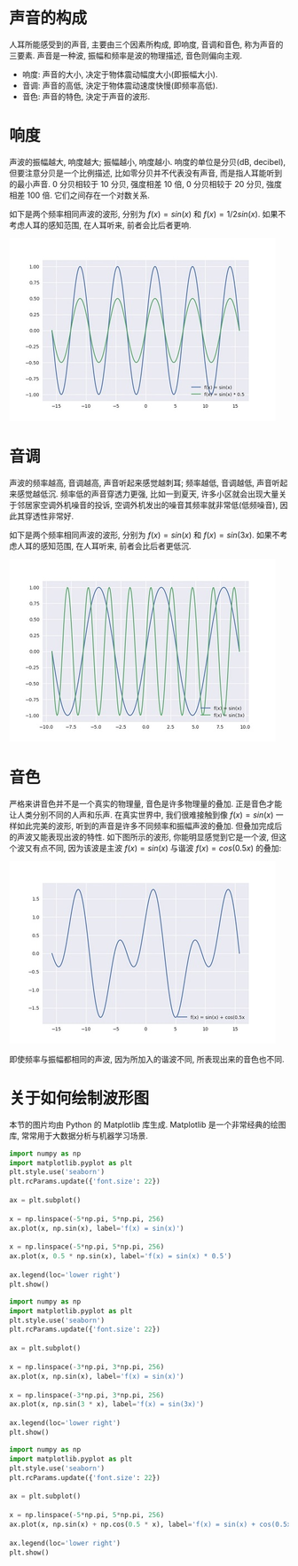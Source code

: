 # 声音的构成

人耳所能感受到的声音, 主要由三个因素所构成, 即响度, 音调和音色, 称为声音的三要素. 声音是一种波, 振幅和频率是波的物理描述, 音色则偏向主观.

- 响度: 声音的大小, 决定于物体震动幅度大小(即振幅大小).
- 音调: 声音的高低, 決定于物体震动速度快慢(即频率高低).
- 音色: 声音的特色, 決定于声音的波形.

# 响度

声波的振幅越大, 响度越大; 振幅越小, 响度越小. 响度的单位是分贝(dB, decibel), 但要注意分贝是一个比例描述, 比如零分贝并不代表没有声音, 而是指人耳能听到的最小声音. 0 分贝相较于 10 分贝, 强度相差 10 倍, 0 分贝相较于 20 分贝, 強度相差 100 倍. 它们之间存在一个对数关系.

如下是两个频率相同声波的波形, 分别为 $f(x)= sin(x)$ 和 $f(x)= 1/2sin(x)$. 如果不考虑人耳的感知范围, 在人耳听来, 前者会比后者更响.

![img](/img/gameboy/audio/sound/fig1.jpg)

# 音调

声波的频率越高, 音调越高, 声音听起来感觉越刺耳; 频率越低, 音调越低, 声音听起来感觉越低沉. 频率低的声音穿透力更强, 比如一到夏天, 许多小区就会出现大量关于邻居家空调外机噪音的投诉, 空调外机发出的噪音其频率就非常低(低频噪音), 因此其穿透性非常好.

如下是两个频率相同声波的波形, 分别为 $f(x)= sin(x)$ 和 $f(x)= sin(3x)$. 如果不考虑人耳的感知范围, 在人耳听来, 前者会比后者更低沉.

![img](/img/gameboy/audio/sound/fig2.jpg)

# 音色

严格来讲音色并不是一个真实的物理量, 音色是许多物理量的叠加. 正是音色才能让人类分别不同的人声和乐声. 在真实世界中, 我们很难接触到像 $f(x)= sin(x)$ 一样如此完美的波形, 听到的声音是许多不同频率和振幅声波的叠加. 但叠加完成后的声波又能表现出波的特性. 如下图所示的波形, 你能明显感觉到它是一个波, 但这个波又有点不同, 因为该波是主波 $f(x)= sin(x)$ 与谐波 $f(x)= cos(0.5x)$ 的叠加:

![img](/img/gameboy/audio/sound/fig3.jpg)

即使频率与振幅都相同的声波, 因为所加入的谐波不同, 所表现出来的音色也不同.

# 关于如何绘制波形图

本节的图片均由 Python 的 Matplotlib 库生成. Matplotlib 是一个非常经典的绘图库, 常常用于大数据分析与机器学习场景.

```py
import numpy as np
import matplotlib.pyplot as plt
plt.style.use('seaborn')
plt.rcParams.update({'font.size': 22})

ax = plt.subplot()

x = np.linspace(-5*np.pi, 5*np.pi, 256)
ax.plot(x, np.sin(x), label='f(x) = sin(x)')

x = np.linspace(-5*np.pi, 5*np.pi, 256)
ax.plot(x, 0.5 * np.sin(x), label='f(x) = sin(x) * 0.5')

ax.legend(loc='lower right')
plt.show()
```

```py
import numpy as np
import matplotlib.pyplot as plt
plt.style.use('seaborn')
plt.rcParams.update({'font.size': 22})

ax = plt.subplot()

x = np.linspace(-3*np.pi, 3*np.pi, 256)
ax.plot(x, np.sin(x), label='f(x) = sin(x)')

x = np.linspace(-3*np.pi, 3*np.pi, 256)
ax.plot(x, np.sin(3 * x), label='f(x) = sin(3x)')

ax.legend(loc='lower right')
plt.show()
```

```py
import numpy as np
import matplotlib.pyplot as plt
plt.style.use('seaborn')
plt.rcParams.update({'font.size': 22})

ax = plt.subplot()

x = np.linspace(-5*np.pi, 5*np.pi, 256)
ax.plot(x, np.sin(x) + np.cos(0.5 * x), label='f(x) = sin(x) + cos(0.5x')

ax.legend(loc='lower right')
plt.show()
```
